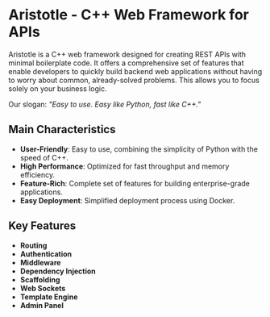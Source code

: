 # Aristotle - C++ Web Framework for APIs

Aristotle is a C++ web framework designed for creating REST APIs with minimal boilerplate code. It offers a comprehensive set of features that enable developers to quickly build backend web applications without having to worry about common, already-solved problems. This allows you to focus solely on your business logic.

Our slogan: *"Easy to use. Easy like Python, fast like C++."*


## Main Characteristics
- **User-Friendly**: Easy to use, combining the simplicity of Python with the speed of C++.
- **High Performance**: Optimized for fast throughput and memory efficiency.
- **Feature-Rich**: Complete set of features for building enterprise-grade applications.
- **Easy Deployment**: Simplified deployment process using Docker.

## Key Features
 - **Routing**
 - **Authentication**
 - **Middleware**
 - **Dependency Injection**
 - **Scaffolding**
 - **Web Sockets**
 - **Template Engine**
 - **Admin Panel**
